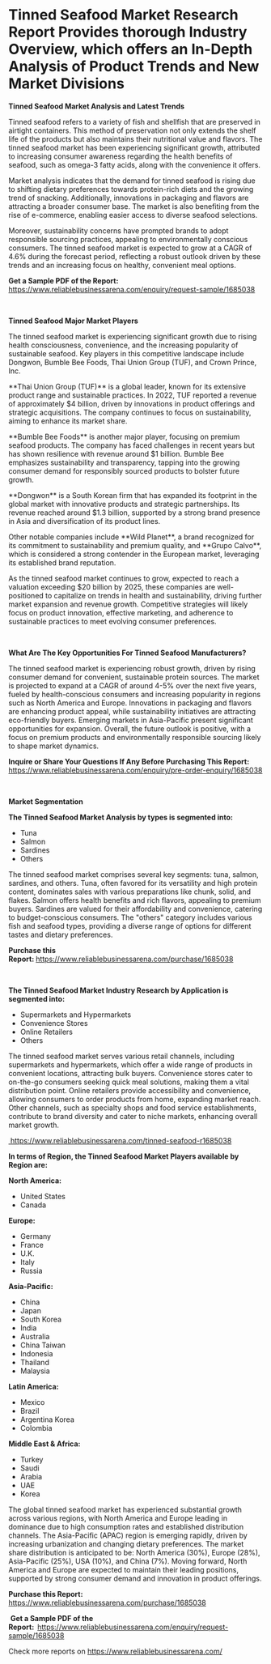 <p><h1>Tinned Seafood Market Research Report Provides thorough Industry Overview, which offers an In-Depth Analysis of Product Trends and New Market Divisions</h1></p><p><strong>Tinned Seafood Market Analysis and Latest Trends</strong></p>
<p><p>Tinned seafood refers to a variety of fish and shellfish that are preserved in airtight containers. This method of preservation not only extends the shelf life of the products but also maintains their nutritional value and flavors. The tinned seafood market has been experiencing significant growth, attributed to increasing consumer awareness regarding the health benefits of seafood, such as omega-3 fatty acids, along with the convenience it offers.</p><p>Market analysis indicates that the demand for tinned seafood is rising due to shifting dietary preferences towards protein-rich diets and the growing trend of snacking. Additionally, innovations in packaging and flavors are attracting a broader consumer base. The market is also benefiting from the rise of e-commerce, enabling easier access to diverse seafood selections.</p><p>Moreover, sustainability concerns have prompted brands to adopt responsible sourcing practices, appealing to environmentally conscious consumers. The tinned seafood market is expected to grow at a CAGR of 4.6% during the forecast period, reflecting a robust outlook driven by these trends and an increasing focus on healthy, convenient meal options.</p></p>
<p><strong>Get a Sample PDF of the Report:&nbsp;</strong> <a href="https://www.reliablebusinessarena.com/enquiry/request-sample/1685038?utm_campaign=3021&utm_medium=2&utm_source=Github&utm_content=ia&utm_term=26032025&utm_id=tinned-seafood">https://www.reliablebusinessarena.com/enquiry/request-sample/1685038</a></p>
<p>&nbsp;</p>
<p><strong>Tinned Seafood Major Market Players</strong></p>
<p><p>The tinned seafood market is experiencing significant growth due to rising health consciousness, convenience, and the increasing popularity of sustainable seafood. Key players in this competitive landscape include Dongwon, Bumble Bee Foods, Thai Union Group (TUF), and Crown Prince, Inc.</p><p>**Thai Union Group (TUF)** is a global leader, known for its extensive product range and sustainable practices. In 2022, TUF reported a revenue of approximately $4 billion, driven by innovations in product offerings and strategic acquisitions. The company continues to focus on sustainability, aiming to enhance its market share.</p><p>**Bumble Bee Foods** is another major player, focusing on premium seafood products. The company has faced challenges in recent years but has shown resilience with revenue around $1 billion. Bumble Bee emphasizes sustainability and transparency, tapping into the growing consumer demand for responsibly sourced products to bolster future growth.</p><p>**Dongwon** is a South Korean firm that has expanded its footprint in the global market with innovative products and strategic partnerships. Its revenue reached around $1.3 billion, supported by a strong brand presence in Asia and diversification of its product lines.</p><p>Other notable companies include **Wild Planet**, a brand recognized for its commitment to sustainability and premium quality, and **Grupo Calvo**, which is considered a strong contender in the European market, leveraging its established brand reputation.</p><p>As the tinned seafood market continues to grow, expected to reach a valuation exceeding $20 billion by 2025, these companies are well-positioned to capitalize on trends in health and sustainability, driving further market expansion and revenue growth. Competitive strategies will likely focus on product innovation, effective marketing, and adherence to sustainable practices to meet evolving consumer preferences.</p></p>
<p>&nbsp;</p>
<p><strong>What Are The Key Opportunities For Tinned Seafood Manufacturers?</strong></p>
<p><p>The tinned seafood market is experiencing robust growth, driven by rising consumer demand for convenient, sustainable protein sources. The market is projected to expand at a CAGR of around 4-5% over the next five years, fueled by health-conscious consumers and increasing popularity in regions such as North America and Europe. Innovations in packaging and flavors are enhancing product appeal, while sustainability initiatives are attracting eco-friendly buyers. Emerging markets in Asia-Pacific present significant opportunities for expansion. Overall, the future outlook is positive, with a focus on premium products and environmentally responsible sourcing likely to shape market dynamics.</p></p>
<p><strong>Inquire or Share Your Questions If Any Before Purchasing This Report:</strong> <a href="https://www.reliablebusinessarena.com/enquiry/pre-order-enquiry/1685038?utm_campaign=3021&utm_medium=2&utm_source=Github&utm_content=ia&utm_term=26032025&utm_id=tinned-seafood">https://www.reliablebusinessarena.com/enquiry/pre-order-enquiry/1685038</a></p>
<p>&nbsp;</p>
<p><strong>Market Segmentation</strong></p>
<p><strong>The Tinned Seafood Market Analysis by types is segmented into:</strong></p>
<p><ul><li>Tuna</li><li>Salmon</li><li>Sardines</li><li>Others</li></ul></p>
<p><p>The tinned seafood market comprises several key segments: tuna, salmon, sardines, and others. Tuna, often favored for its versatility and high protein content, dominates sales with various preparations like chunk, solid, and flakes. Salmon offers health benefits and rich flavors, appealing to premium buyers. Sardines are valued for their affordability and convenience, catering to budget-conscious consumers. The "others" category includes various fish and seafood types, providing a diverse range of options for different tastes and dietary preferences.</p></p>
<p><strong>Purchase this Report:&nbsp;</strong><a href="https://www.reliablebusinessarena.com/purchase/1685038?utm_campaign=3021&utm_medium=2&utm_source=Github&utm_content=ia&utm_term=26032025&utm_id=tinned-seafood">https://www.reliablebusinessarena.com/purchase/1685038</a></p>
<p>&nbsp;</p>
<p><strong>The Tinned Seafood Market Industry Research by Application is segmented into:</strong></p>
<p><ul><li>Supermarkets and Hypermarkets</li><li>Convenience Stores</li><li>Online Retailers</li><li>Others</li></ul></p>
<p><p>The tinned seafood market serves various retail channels, including supermarkets and hypermarkets, which offer a wide range of products in convenient locations, attracting bulk buyers. Convenience stores cater to on-the-go consumers seeking quick meal solutions, making them a vital distribution point. Online retailers provide accessibility and convenience, allowing consumers to order products from home, expanding market reach. Other channels, such as specialty shops and food service establishments, contribute to brand diversity and cater to niche markets, enhancing overall market growth.</p></p>
<p><a href="https://www.reliablebusinessarena.com/tinned-seafood-r1685038?utm_campaign=3021&utm_medium=2&utm_source=Github&utm_content=ia&utm_term=26032025&utm_id=tinned-seafood">&nbsp;https://www.reliablebusinessarena.com/tinned-seafood-r1685038</a></p>
<p><strong>In terms of Region, the Tinned Seafood Market Players available by Region are:</strong></p>
<p>
    <p> <strong> North America: </strong>
        <ul>
            <li>United States</li>
            <li>Canada</li>
        </ul>
        </p> 
    <p> <strong> Europe: </strong>
        <ul>
            <li>Germany</li>
            <li>France</li>
            <li>U.K.</li>
            <li>Italy</li>
            <li>Russia</li>
        </ul>
        </p> 
    <p> <strong> Asia-Pacific: </strong>
        <ul>
            <li>China</li>
            <li>Japan</li>
            <li>South Korea</li>
            <li>India</li>
            <li>Australia</li>
            <li>China Taiwan</li>
            <li>Indonesia</li>
            <li>Thailand</li>
            <li>Malaysia</li>
        </ul>
        </p> 
    <p> <strong> Latin America: </strong>
        <ul>
            <li>Mexico</li>
            <li>Brazil</li>
            <li>Argentina Korea</li>
            <li>Colombia</li>
        </ul>
        </p> 
    <p> <strong> Middle East & Africa: </strong>
        <ul>
            <li>Turkey</li>
            <li>Saudi</li>
            <li>Arabia</li>
            <li>UAE</li>
            <li>Korea</li>
        </ul>
    </p>
    </p>
<p><p>The global tinned seafood market has experienced substantial growth across various regions, with North America and Europe leading in dominance due to high consumption rates and established distribution channels. The Asia-Pacific (APAC) region is emerging rapidly, driven by increasing urbanization and changing dietary preferences. The market share distribution is anticipated to be: North America (30%), Europe (28%), Asia-Pacific (25%), USA (10%), and China (7%). Moving forward, North America and Europe are expected to maintain their leading positions, supported by strong consumer demand and innovation in product offerings.</p></p>
<p><strong>Purchase this Report: </strong><a href="https://www.reliablebusinessarena.com/purchase/1685038?utm_campaign=3021&utm_medium=2&utm_source=Github&utm_content=ia&utm_term=26032025&utm_id=tinned-seafood">https://www.reliablebusinessarena.com/purchase/1685038</a></p>
<p>&nbsp;<strong>Get a Sample PDF of the Report:&nbsp;&nbsp;</strong><a href="https://www.reliablebusinessarena.com/enquiry/request-sample/1685038?utm_campaign=3021&utm_medium=2&utm_source=Github&utm_content=ia&utm_term=26032025&utm_id=tinned-seafood">https://www.reliablebusinessarena.com/enquiry/request-sample/1685038</a></p>
<p><strong></strong></p>
<p>Check more reports on <a href="https://www.reliablebusinessarena.com/?utm_campaign=3021&utm_medium=2&utm_source=Github&utm_content=ia&utm_term=26032025&utm_id=tinned-seafood">https://www.reliablebusinessarena.com/</a></p>